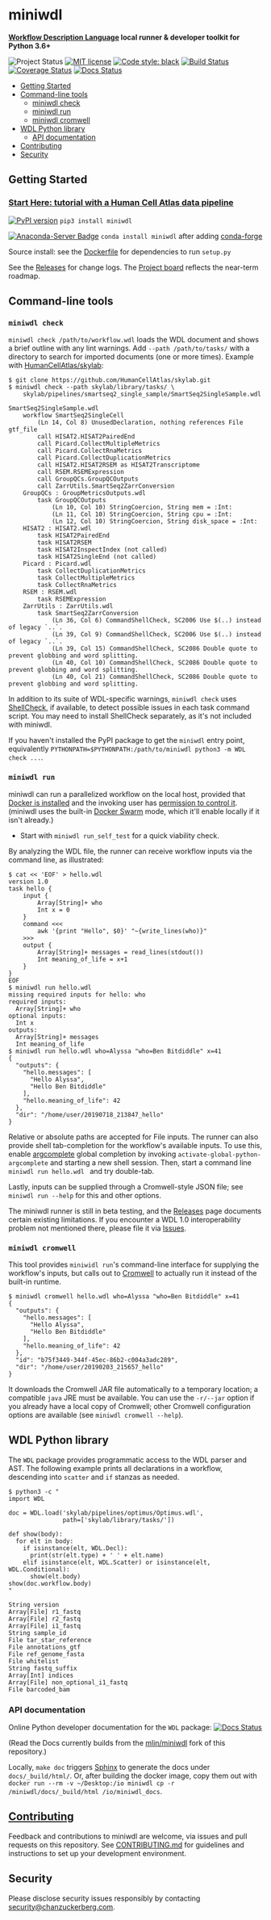# miniwdl
**[Workflow Description Language](http://openwdl.org/) local runner & developer toolkit for Python 3.6+**

![Project Status](https://img.shields.io/badge/status-beta-yellow.svg)
[![MIT license](https://img.shields.io/badge/license-MIT-brightgreen.svg)](https://github.com/chanzuckerberg/miniwdl/blob/master/LICENSE)
[![Code style: black](https://img.shields.io/badge/code%20style-black-000000.svg)](https://github.com/ambv/black)
[![Build Status](https://travis-ci.org/chanzuckerberg/miniwdl.svg?branch=master)](https://travis-ci.org/chanzuckerberg/miniwdl) [![Coverage Status](https://coveralls.io/repos/github/chanzuckerberg/miniwdl/badge.svg?branch=master)](https://coveralls.io/github/chanzuckerberg/miniwdl?branch=master)
[![Docs Status](https://readthedocs.org/projects/miniwdl/badge/?version=latest)](https://miniwdl.readthedocs.io/en/latest/)

<!-- TOC generator tool: https://magnetikonline.github.io/markdown-toc-generate/ -->
- [Getting Started](#getting-started)
- [Command-line tools](#command-line-tools)
  - [miniwdl check](#miniwdl-check)
  - [miniwdl run](#miniwdl-run)
  - [miniwdl cromwell](#miniwdl-cromwell)
- [WDL Python library](#wdl-python-library)
  - [API documentation](#api-documentation)
- [Contributing](#contributing)
- [Security](#security)

## Getting Started

### [Start Here: tutorial with a Human Cell Atlas data pipeline](https://miniwdl.readthedocs.io/en/latest/getting_started.html)

[![PyPI version](https://img.shields.io/pypi/v/miniwdl.svg)](https://pypi.org/project/miniwdl/) `pip3 install miniwdl`

[![Anaconda-Server Badge](https://anaconda.org/conda-forge/miniwdl/badges/version.svg)](https://anaconda.org/conda-forge/miniwdl) `conda install miniwdl` after adding [conda-forge](http://conda-forge.org/docs/user/introduction.html)

Source install: see the [Dockerfile](https://github.com/chanzuckerberg/miniwdl/blob/master/Dockerfile) for dependencies to run `setup.py`

See the [Releases](https://github.com/chanzuckerberg/miniwdl/releases) for change logs. The [Project board](https://github.com/chanzuckerberg/miniwdl/projects/1) reflects the near-term roadmap.

## Command-line tools

### `miniwdl check`

``miniwdl check /path/to/workflow.wdl`` loads the WDL document and shows a brief outline with any lint warnings. Add ``--path /path/to/tasks/`` with a directory to search for imported documents (one or more times). Example with [HumanCellAtlas/skylab](https://github.com/HumanCellAtlas/skylab):

```
$ git clone https://github.com/HumanCellAtlas/skylab.git
$ miniwdl check --path skylab/library/tasks/ \
    skylab/pipelines/smartseq2_single_sample/SmartSeq2SingleSample.wdl 

SmartSeq2SingleSample.wdl
    workflow SmartSeq2SingleCell
        (Ln 14, Col 8) UnusedDeclaration, nothing references File gtf_file
        call HISAT2.HISAT2PairedEnd
        call Picard.CollectMultipleMetrics
        call Picard.CollectRnaMetrics
        call Picard.CollectDuplicationMetrics
        call HISAT2.HISAT2RSEM as HISAT2Transcriptome
        call RSEM.RSEMExpression
        call GroupQCs.GroupQCOutputs
        call ZarrUtils.SmartSeq2ZarrConversion
    GroupQCs : GroupMetricsOutputs.wdl
        task GroupQCOutputs
            (Ln 10, Col 10) StringCoercion, String mem = :Int:
            (Ln 11, Col 10) StringCoercion, String cpu = :Int:
            (Ln 12, Col 10) StringCoercion, String disk_space = :Int:
    HISAT2 : HISAT2.wdl
        task HISAT2PairedEnd
        task HISAT2RSEM
        task HISAT2InspectIndex (not called)
        task HISAT2SingleEnd (not called)
    Picard : Picard.wdl
        task CollectDuplicationMetrics
        task CollectMultipleMetrics
        task CollectRnaMetrics
    RSEM : RSEM.wdl
        task RSEMExpression
    ZarrUtils : ZarrUtils.wdl
        task SmartSeq2ZarrConversion
            (Ln 36, Col 6) CommandShellCheck, SC2006 Use $(..) instead of legacy `..`.
            (Ln 39, Col 9) CommandShellCheck, SC2006 Use $(..) instead of legacy `..`.
            (Ln 39, Col 15) CommandShellCheck, SC2086 Double quote to prevent globbing and word splitting.
            (Ln 40, Col 10) CommandShellCheck, SC2086 Double quote to prevent globbing and word splitting.
            (Ln 40, Col 21) CommandShellCheck, SC2086 Double quote to prevent globbing and word splitting.
```

In addition to its suite of WDL-specific warnings, `miniwdl check` uses [ShellCheck](https://www.shellcheck.net/), if available, to detect possible issues in each task command script. You may need to install ShellCheck separately, as it's not included with miniwdl.

If you haven't installed the PyPI package to get the `miniwdl` entry point, equivalently `PYTHONPATH=$PYTHONPATH:/path/to/miniwdl python3 -m WDL check ...`.

### `miniwdl run`

miniwdl can run a parallelized workflow on the local host, provided that [Docker is installed](https://docs.docker.com/install/) and the invoking user has [permission to control it](https://docs.docker.com/install/linux/linux-postinstall/#manage-docker-as-a-non-root-user). (miniwdl uses the built-in [Docker Swarm](https://docs.docker.com/engine/swarm/) mode, which it'll enable locally if it isn't already.)

* Start with `miniwdl run_self_test` for a quick viability check.

By analyzing the WDL file, the runner can receive workflow inputs via the command line, as illustrated:

```
$ cat << 'EOF' > hello.wdl
version 1.0
task hello {
    input {
        Array[String]+ who
        Int x = 0
    }
    command <<<
        awk '{print "Hello", $0}' "~{write_lines(who)}"
    >>>
    output {
        Array[String]+ messages = read_lines(stdout())
        Int meaning_of_life = x+1
    }
}
EOF
$ miniwdl run hello.wdl
missing required inputs for hello: who
required inputs:
  Array[String]+ who
optional inputs:
  Int x
outputs:
  Array[String]+ messages
  Int meaning_of_life
$ miniwdl run hello.wdl who=Alyssa "who=Ben Bitdiddle" x=41
{
  "outputs": {
    "hello.messages": [
      "Hello Alyssa",
      "Hello Ben Bitdiddle"
    ],
    "hello.meaning_of_life": 42
  },
  "dir": "/home/user/20190718_213847_hello"
}
```

Relative or absolute paths are accepted for File inputs. The runner can also provide shell tab-completion for the workflow's available inputs. To use this, enable [argcomplete](https://argcomplete.readthedocs.io/en/latest/) global completion by invoking `activate-global-python-argcomplete` and starting a new shell session. Then, start a command line `miniwdl run hello.wdl ` and try double-tab.

Lastly, inputs can be supplied through a Cromwell-style JSON file; see `miniwdl run --help` for this and other options.

The miniwdl runner is still in beta testing, and the [Releases](https://github.com/chanzuckerberg/miniwdl/releases) page documents certain existing limitations. If you encounter a WDL 1.0 interoperability problem not mentioned there, please file it via [Issues](https://github.com/chanzuckerberg/miniwdl/issues).

### `miniwdl cromwell`

This tool provides `miniwidl run`'s command-line interface for supplying the workflow's inputs, but calls out to [Cromwell](https://github.com/broadinstitute/cromwell) to actually run it instead of the built-in runtime.

```
$ miniwdl cromwell hello.wdl who=Alyssa "who=Ben Bitdiddle" x=41
{
  "outputs": {
    "hello.messages": [
      "Hello Alyssa",
      "Hello Ben Bitdiddle"
    ],
    "hello.meaning_of_life": 42
  },
  "id": "b75f3449-344f-45ec-86b2-c004a3adc289",
  "dir": "/home/user/20190203_215657_hello"
}
```


It downloads the Cromwell JAR file automatically to a temporary location; a compatible `java` JRE must be available. You can use the `-r/--jar` option if you already have a local copy of Cromwell; other Cromwell configuration options are available (see `miniwdl cromwell --help`).

## WDL Python library

The `WDL` package provides programmatic access to the WDL parser and AST. The following example prints all declarations in a workflow, descending into `scatter` and `if` stanzas as needed.

```
$ python3 -c "
import WDL

doc = WDL.load('skylab/pipelines/optimus/Optimus.wdl',
               path=['skylab/library/tasks/'])

def show(body):
  for elt in body:
    if isinstance(elt, WDL.Decl):
      print(str(elt.type) + ' ' + elt.name)
    elif isinstance(elt, WDL.Scatter) or isinstance(elt, WDL.Conditional):
      show(elt.body)
show(doc.workflow.body)
"

String version
Array[File] r1_fastq
Array[File] r2_fastq
Array[File] i1_fastq
String sample_id
File tar_star_reference
File annotations_gtf
File ref_genome_fasta
File whitelist
String fastq_suffix
Array[Int] indices
Array[File] non_optional_i1_fastq
File barcoded_bam
```

### API documentation

Online Python developer documentation for the `WDL` package: [![Docs Status](https://readthedocs.org/projects/miniwdl/badge/?version=latest)](https://miniwdl.readthedocs.io/en/latest/WDL.html)

(Read the Docs currently builds from the [mlin/miniwdl](https://github.com/mlin/miniwdl) fork of this repository.)

Locally, `make doc` triggers [Sphinx](http://www.sphinx-doc.org/en/stable/) to generate the docs under `docs/_build/html/`. Or, after building the docker image, copy them out with `docker run --rm -v ~/Desktop:/io miniwdl cp -r /miniwdl/docs/_build/html /io/miniwdl_docs`.

## [Contributing](https://github.com/chanzuckerberg/miniwdl/blob/master/CONTRIBUTING.md)

Feedback and contributions to miniwdl are welcome, via issues and pull requests on this repository. See [CONTRIBUTING.md](https://github.com/chanzuckerberg/miniwdl/blob/master/CONTRIBUTING.md) for guidelines and instructions to set up your development environment.

## Security

Please disclose security issues responsibly by contacting security@chanzuckerberg.com.
